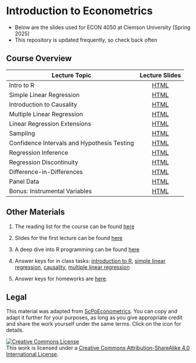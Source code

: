 # Introduction to Econometrics

* Below are the slides used for ECON 4050 at Clemson University (Spring 2025)
* This repository is updated frequently, so check back often

## Course Overview

| Lecture Topic | Lecture Slides |
|---------|:----:|
| Intro to R | [HTML](https://raw.githack.com/adamsoliman/IntroEconometrics/master/chapter_intro/chapter_intro.html) |  
| Simple Linear Regression | [HTML](https://raw.githack.com/adamsoliman/IntroEconometrics/master/chapter_slr/chapter_slr.html) |
| Introduction to Causality | [HTML](https://raw.githack.com/adamsoliman/IntroEconometrics/master/chapter_causality/chapter_causality.html) |
| Multiple Linear Regression | [HTML](https://raw.githack.com/adamsoliman/IntroEconometrics/master/chapter_mlr/chapter_mlr.html) |
| Linear Regression Extensions | [HTML](https://raw.githack.com/adamsoliman/IntroEconometrics/master/chapter_regext/chapter_regext.html) |
| Sampling | [HTML](https://raw.githack.com/adamsoliman/IntroEconometrics/master/chapter_sampling/chapter_sampling.html) | 
| Confidence Intervals and Hypothesis Testing | [HTML](https://raw.githack.com/adamsoliman/IntroEconometrics/master/chapter_ci_hyptest/chapter_ci_hyptest.html) |
| Regression Inference | [HTML](https://raw.githack.com/adamsoliman/IntroEconometrics/master/chapter_reginference/reg_inference.html) |
| Regression Discontinuity | [HTML](https://raw.githack.com/adamsoliman/IntroEconometrics/master/chapter-RDD/RDD.html) | 
| Difference-in-Differences | [HTML](https://raw.githack.com/adamsoliman/IntroEconometrics/master/chapter_did/chapter_did.html) | 
| Panel Data | [HTML](https://raw.githack.com/adamsoliman/IntroEconometrics/master/chapter_panel/06-panel.html) |
| Bonus: Instrumental Variables | [HTML](https://raw.githack.com/adamsoliman/IntroEconometrics/master/chapter_IV/04-IV.html) |

## Other Materials

1. The reading list for the course can be found [here](https://github.com/adamsoliman/IntroEconometrics/blob/master/readings.md)

1. Slides for the first lecture can be found [here](https://github.com/adamsoliman/IntroEconometrics/blob/master/Intro%20materials%20and%20keys/Lecture_Intro_Soliman.pdf)

1. A deep dive into R programming can be found [here](https://raw.githack.com/adamsoliman/IntroEconometrics/master/chapter_tidy_programming/chapter_tidy.html)

1. Answer keys for in class tasks: [introduction to R](https://raw.githack.com/adamsoliman/IntroEconometrics/master/chapter_intro/tasks/intro_tasks.html), 
[simple linear regression](https://raw.githack.com/adamsoliman/IntroEconometrics/master/chapter_slr/tasks/slr_tasks.html), 
[causality](https://raw.githack.com/adamsoliman/IntroEconometrics/master/chapter_causality/tasks/causality_tasks.html), 
[multiple linear regression](https://raw.githack.com/adamsoliman/IntroEconometrics/master/chapter_mlr/tasks/mlr_tasks.html) <!--, 
[linear regression extensions](https://raw.githack.com/adamsoliman/IntroEconometrics/master/chapter_regext/tasks/regext_tasks.html),
[sampling](https://raw.githack.com/adamsoliman/IntroEconometrics/master/chapter_sampling/tasks/sampling_tasks.html), and 
[regression inference](https://raw.githack.com/adamsoliman/IntroEconometrics/master/chapter_reginference/tasks/reginference_tasks.html)-->

1. Answer keys for homeworks are [here](https://github.com/adamsoliman/IntroEconometrics/tree/master/Intro%20materials%20and%20keys/Answer%20Keys).

## Legal

This material was adapted from [ScPoEconometrics](https://github.com/ScPoEcon/ScPoEconometrics). You can copy and adapt it further for your purposes, as long as you give appropriate credit and share the work yourself under the same terms. Click on the icon for details.

<a rel="license" href="http://creativecommons.org/licenses/by-sa/4.0/"><img alt="Creative Commons License" style="border-width:0" src="https://i.creativecommons.org/l/by-sa/4.0/88x31.png" /></a><br />This work is licensed under a <a rel="license" href="http://creativecommons.org/licenses/by-sa/4.0/">Creative Commons Attribution-ShareAlike 4.0 International License</a>.
